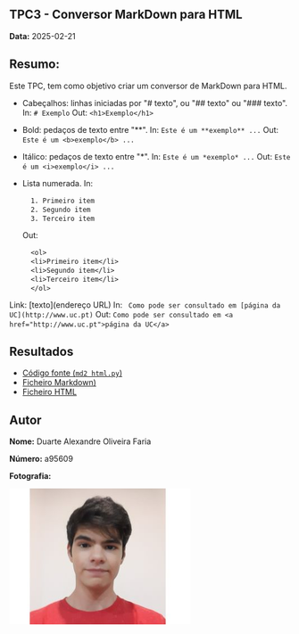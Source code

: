## TPC3 - Conversor MarkDown para HTML

**Data:** 2025-02-21

## Resumo: 
Este TPC, tem como objetivo criar um conversor de MarkDown para HTML.
- Cabeçalhos: linhas iniciadas por "# texto", ou "## texto" ou "### texto".
    In: `# Exemplo`
    Out: `<h1>Exemplo</h1>`
- Bold: pedaços de texto entre "**".
    In: `Este é um **exemplo** ...`
    Out: `Este é um <b>exemplo</b> ...`
- Itálico: pedaços de texto entre "*".
    In: `Este é um *exemplo* ...`
    Out: `Este é um <i>exemplo</i> ...`
- Lista numerada.
    In: 

        1. Primeiro item
        2. Segundo item
        3. Terceiro item
    Out:

        <ol>
        <li>Primeiro item</li>
        <li>Segundo item</li>
        <li>Terceiro item</li>
        </ol>
Link: [texto](endereço URL)
In: ` Como pode ser consultado em [página da UC](http://www.uc.pt)`
Out: `Como pode ser consultado em <a href="http://www.uc.pt">página da UC</a>`

## Resultados
- [Código fonte (`md2 html.py`)](md2html.py)
- [Ficheiro Markdown)](example.md)
- [Ficheiro HTML](example.html)

## Autor

**Nome:** Duarte Alexandre Oliveira Faria

**Número:** a95609

**Fotografia:**

![Fotografia do Autor](TPC1/20200928.jpg) 